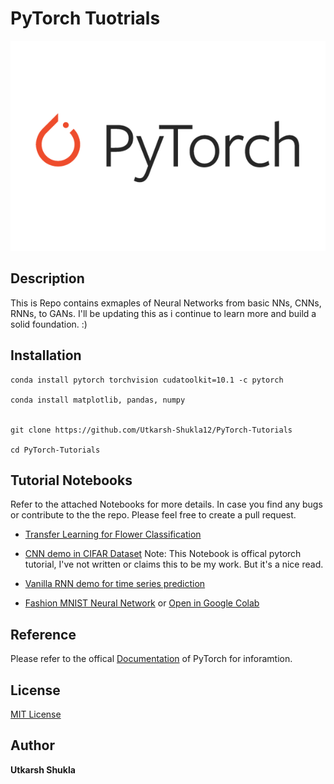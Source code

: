 # PyTorch Tuotrials
![Pytorch](https://github.com/Utkarsh-Shukla12/PyTorch-Tutorials/blob/master/Pytorch%20logo.png?raw=true)

## Description

This is Repo contains exmaples of Neural Networks from basic NNs, CNNs, RNNs, to GANs. I'll be updating this as i continue to learn more and build
a solid foundation. :)

## Installation
```
conda install pytorch torchvision cudatoolkit=10.1 -c pytorch

conda install matplotlib, pandas, numpy


git clone https://github.com/Utkarsh-Shukla12/PyTorch-Tutorials

cd PyTorch-Tutorials

```

## Tutorial Notebooks

Refer to the attached Notebooks for more details. In case you find any bugs or contribute to the the repo. Please feel free to create a pull request.

* [Transfer Learning for Flower Classification](https://github.com/Utkarsh-Shukla12/PyTorch-Tutorials/blob/master/FlowerClassifier.ipynb)

* [CNN demo in CIFAR Dataset](https://github.com/Utkarsh-Shukla12/PyTorch-Tutorials/blob/master/cifar10_tutorial.ipynb)
Note: This Notebook is offical pytorch tutorial, I've not written or claims this to be my work. But it's a nice read.

* [Vanilla RNN demo for time series prediction](https://github.com/Utkarsh-Shukla12/PyTorch-Tutorials/blob/master/Simple_RNN_Example.ipynb)

* [Fashion MNIST Neural Network](https://github.com/Utkarsh-Shukla12/PyTorch-Tutorials/blob/master/First_Neural_Network.ipynb) or  [Open in Google Colab](https://colab.research.google.com/drive/10xZlDQND6ci9AtoKGlUG1Is6FE4LJICj?usp=sharing)

## Reference

Please refer to the offical [Documentation](https://pytorch.org/docs/stable/index.html) of PyTorch for inforamtion.

## License

[MIT License](https://en.wikipedia.org/wiki/MIT_License)

## Author 
**Utkarsh Shukla**
